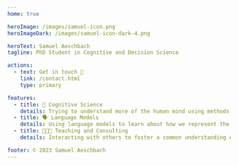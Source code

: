 ```yaml
---
home: true

heroImage: /images/samuel-icon.png
heroImageDark: /images/samuel-icon-dark-4.png

heroText: Samuel Aeschbach
tagline: PhD Student in Cognitive and Decision Science

actions:
  - text: Get in touch 🚀
    link: /contact.html
    type: primary

features:
  - title: 🧠 Cognitive Science
    details: Trying to understand more of the human mind using methods and perspectives of cognitive science. 
  - title: 🗣 Language Models
    details: Using language models to learn about how we represent the world in memory.
  - title: 👨🏾‍🏫 Teaching and Consulting
    details: Interacting with others to foster a common understanding of goals and tools.

footer: © 2023 Samuel Aeschbach 
---
```


